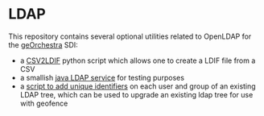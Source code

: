 # LDAP

This repository contains several optional utilities related to OpenLDAP for the [geOrchestra](http://www.georchestra.org) SDI:
 * a [CSV2LDIF](csv2ldif/README.md) python script which allows one to create a LDIF file from a CSV
 * a smallish [java LDAP service](embedded-ldap/README.md) for testing purposes
 * a [script to add unique identifiers](geofence-uniqueids/add-unique-ids.py) on each user and group of an existing LDAP tree, which can be used to upgrade an existing ldap tree for use with geofence

